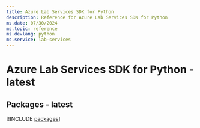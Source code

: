 ```yaml
---
title: Azure Lab Services SDK for Python
description: Reference for Azure Lab Services SDK for Python
ms.date: 07/30/2024
ms.topic: reference
ms.devlang: python
ms.service: lab-services
---
```

# Azure Lab Services SDK for Python - latest
## Packages - latest
[!INCLUDE [packages](lab-services-index.md)]
